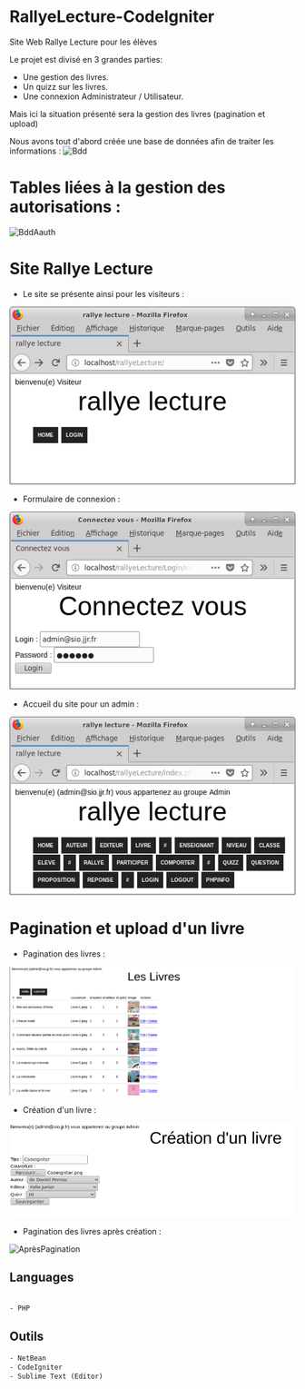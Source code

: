 # RallyeLecture-CodeIgniter

Site Web Rallye Lecture pour les élèves

Le projet est divisé en 3 grandes parties:
* Une gestion des livres.
* Un quizz sur les livres. 
* Une connexion Administrateur / Utilisateur.

Mais ici la situation présenté sera la gestion des livres (pagination et upload)

Nous avons tout d'abord créée une base de données afin de traiter les informations : 
![Bdd](https://github.com/mlima95/Rallye-Lecture-Csharp/blob/master/schemaDbRallyeLecture.PNG)

# Tables liées à la gestion des autorisations :
![BddAauth](https://github.com/mlima95/Rallye-Lecture-Csharp/blob/master/schemaDbAauth.PNG)

# Site Rallye Lecture

* Le site se présente ainsi pour les visiteurs : 

![HomeVisiteur](https://github.com/mlima95/RallyeLecture-CodeIgniter/blob/master/rlHomeVisiteur.png)

* Formulaire de connexion : 

![Cnx](https://github.com/mlima95/RallyeLecture-CodeIgniter/blob/master/rlLogin.png)

* Accueil du site pour un admin : 

![HomeAdmin](https://github.com/mlima95/RallyeLecture-CodeIgniter/blob/master/rlHomeAdmin.png)

# Pagination et upload d'un livre

* Pagination des livres :

![AvantPagination](https://github.com/mlima95/RallyeLecture-CodeIgniter/blob/master/PaginationLivre.PNG)

* Création d'un livre : 

![CréationLivre](https://github.com/mlima95/RallyeLecture-CodeIgniter/blob/master/Cr%C3%A9ationDeLivre.PNG)

* Pagination des livres après création :

![AprèsPagination](https://github.com/mlima95/RallyeLecture-CodeIgniter/blob/master/PaginationApresCr%C3%A9ationLivre.PNG)


## Languages
```

- PHP

```
## Outils
```
- NetBean
- CodeIgniter
- Sublime Text (Editor)

```
